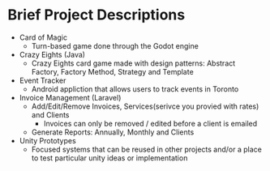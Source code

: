 # Brief Project Descriptions 
* Card of Magic
  * Turn-based game done through the Godot engine
* Crazy Eights (Java)
  * Crazy Eights card game made with design patterns: Abstract Factory, Factory Method, Strategy and Template
* Event Tracker
  * Android appliction that allows users to track events in Toronto
* Invoice Management (Laravel)
  * Add/Edit/Remove Invoices, Services(serivce you provied with rates) and Clients
    * Invoices can only be removed / edited before a client is emailed
  * Generate Reports: Annually, Monthly and Clients
* Unity Prototypes
  * Focused systems that can be reused in other projects and/or a place to test particular unity ideas or implementation
